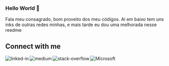 ### Hello World 👋
Fala meu consagrado, bom proveito dos meu códigos.
Ai em baixo tem uns inks de outras redes minhas, e mais tarde eu dou uma melhorada nesse reedme 
<br>
## Connect with me
[<img align="left" alt="linked-in" src="https://img.shields.io/badge/linkedin-%230077B5.svg?&style=for-the-badge&logo=linkedin&logoColor=white" />](https://www.linkedin.com/in/marcelo-sander-500b07170/)

[<img align="left" alt="medium" src="https://img.shields.io/badge/medium-%2312100E.svg?&style=for-the-badge&logo=medium&logoColor=white" />](https://medium.com/@MaSander)

[<img align="left" alt="stack-overflow" src="https://img.shields.io/badge/stack%20overflow-FE7A16?logo=stack-overflow&logoColor=white&style=for-the-badge" />](https://pt.stackoverflow.com/users/154473/marcelo-sander)

[<img align="left" alt="Microsoft" src="https://img.shields.io/badge/microsoft-%231877F2.svg?&style=for-the-badge&logo=microsoft&color=00a4ef" />](https://docs.microsoft.com/pt-br/users/masander/)
